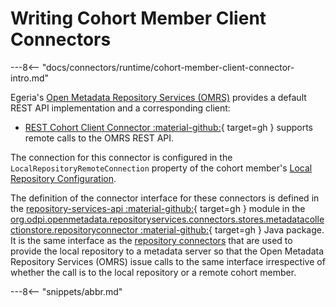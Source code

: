 <!-- SPDX-License-Identifier: CC-BY-4.0 -->
<!-- Copyright Contributors to the ODPi Egeria project 2020. -->

# Writing Cohort Member Client Connectors

---8<-- "docs/connectors/runtime/cohort-member-client-connector-intro.md"

Egeria's [Open Metadata Repository Services (OMRS)](/egeria-docs/services/omrs) provides a default REST API implementation and a corresponding client:

* [REST Cohort Client Connector :material-github:](https://github.com/odpi/egeria/tree/master/open-metadata-implementation/adapters/open-connectors/repository-services-connectors/open-metadata-collection-store-connectors/omrs-rest-repository-connector){ target=gh }
  supports remote calls to the OMRS REST API.
  
The connection for this connector is configured in the `LocalRepositoryRemoteConnection` property of the
cohort member's [Local Repository Configuration](/egeria-docs/user/guides/admin/servers/configuring-a-metadata-access-point/#configure-the-local-repository).

The definition of the connector interface for these connectors is
defined in the [repository-services-api :material-github:](https://github.com/odpi/egeria/tree/master/open-metadata-implementation/repository-services/repository-services-apis){ target=gh } module
in the
[org.odpi.openmetadata.repositoryservices.connectors.stores.metadatacollectionstore.repositoryconnector :material-github:](https://github.com/odpi/egeria/tree/master/open-metadata-implementation/repository-services/repository-services-apis/src/main/java/org/odpi/openmetadata/repositoryservices/connectors/stores/metadatacollectionstore/repositoryconnector){ target=gh } Java package.
It is the same interface as the [repository connectors](/egeria-docs/concepts/repository-connector) that are used to provide the local repository to a metadata server
so that the Open Metadata Repository Services (OMRS)
issue calls to the same interface irrespective of whether the call is to the local repository or a remote cohort member.

---8<-- "snippets/abbr.md"
